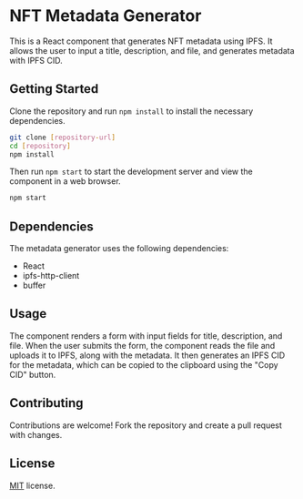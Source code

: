 # NFT Metadata Generator

This is a React component that generates NFT metadata using IPFS. It allows the user to input a title, description, and file, and generates metadata with IPFS CID.

## Getting Started

Clone the repository and run `npm install` to install the necessary dependencies.

```bash
git clone [repository-url]
cd [repository]
npm install
```

Then run `npm start` to start the development server and view the component in a web browser.

```bash
npm start
```

## Dependencies

The metadata generator uses the following dependencies:

- React
- ipfs-http-client
- buffer

## Usage

The component renders a form with input fields for title, description, and file. When the user submits the form, the component reads the file and uploads it to IPFS, along with the metadata. It then generates an IPFS CID for the metadata, which can be copied to the clipboard using the "Copy CID" button.

## Contributing

Contributions are welcome! Fork the repository and create a pull request with changes.

## License

[MIT](https://choosealicense.com/licenses/mit/) license.